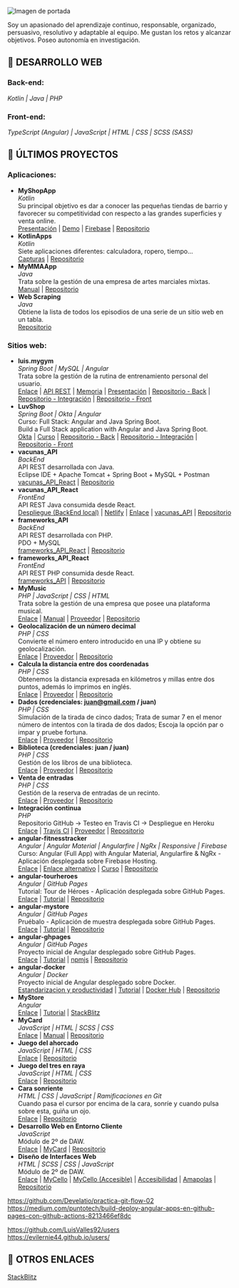 ![Imagen de portada](https://wonderfulengineering.com/wp-content/uploads/2014/04/code-wallpaper-19.png)
  
Soy un apasionado del aprendizaje continuo, responsable, organizado, persuasivo, resolutivo y adaptable al equipo. Me gustan los retos y alcanzar objetivos. Poseo autonomía en investigación.  
## :page_with_curl: DESARROLLO WEB
### Back-end:
_Kotlin | Java | PHP_  
### Front-end:
_TypeScript (Angular) | JavaScript | HTML | CSS | SCSS (SASS)_  
## :closed_book: ÚLTIMOS PROYECTOS
### Aplicaciones:
* __MyShopApp__  
_Kotlin_  
Su principal objetivo es dar a conocer las pequeñas tiendas de barrio y favorecer su competitividad con respecto a las grandes superficies y venta online.  
[Presentación](https://luisvalles92.github.io/Contenedor/MyShopApp/Presentación%20MyShop.pdf) | [Demo](https://www.dropbox.com/s/z72u9lwnp6bkkmc/MyShop%20Demo.mp4?dl=0) | [Firebase](https://console.firebase.google.com) | [Repositorio](https://github.com/LuisValles92/MyShopApp)
* __KotlinApps__  
_Kotlin_  
Siete aplicaciones diferentes: calculadora, ropero, tiempo...  
[Capturas](https://luisvalles92.github.io/Contenedor/KotlinApps/Capturas.pdf) | [Repositorio](https://github.com/LuisValles92/KotlinApps)
* __MyMMAApp__  
_Java_  
Trata sobre la gestión de una empresa de artes marciales mixtas.  
[Manual](https://luisvalles92.github.io/Contenedor/MyMMAApp/MANUAL%20DE%20USUARIO%20-%20LUIS%20VALLES%20PASTOR.pdf) | [Repositorio](https://github.com/LuisValles92/MyMMAApp)
* __Web Scraping__  
_Java_  
Obtiene la lista de todos los episodios de una serie de un sitio web en un tabla.  
[Repositorio](https://github.com/LuisValles92/Practica_Maven_LuisVP)
### Sitios web:
* __luis.mygym__  
_Spring Boot | MySQL | Angular_  
Trata sobre la gestión de la rutina de entrenamiento personal del usuario.  
[Enlace](https://heroku-luis-mygym-front.herokuapp.com) | [API REST](https://heroku-luis-mygym-back.herokuapp.com) | [Memoria](https://luisvalles92.github.io/Contenedor/MyGym/memoria-proyecto-final-luis-valles-pastor.pdf) | [Presentación](https://luisvalles92.github.io/Contenedor/MyGym/presentación-proyecto-final-luis-valles-pastor.pdf) |  [Repositorio - Back](https://github.com/LuisValles92/luis.mygym-back) | [Repositorio - Integración](https://github.com/LuisValles92/luis.mygym-integracion) | [Repositorio - Front](https://github.com/LuisValles92/luis.mygym-front)
* __LuvShop__  
_Spring Boot | Okta | Angular_  
Curso: Full Stack: Angular and Java Spring Boot.  
Build a Full Stack application with Angular and Java Spring Boot.  
[Okta](https://dev-29400137.okta.com) | [Curso](https://www.udemy.com/course/full-stack-angular-spring-boot-tutorial/) |  [Repositorio - Back](https://github.com/LuisValles92/LuvShop-Back) | [Repositorio - Integración](https://github.com/LuisValles92/LuvShop-Integracion) | [Repositorio - Front](https://github.com/LuisValles92/LuvShop-Front)
* __vacunas_API__  
_BackEnd_  
API REST desarrollada con Java.  
Eclipse IDE + Apache Tomcat + Spring Boot + MySQL + Postman  
[vacunas_API_React](https://github.com/LuisValles92/vacunas_API_React) | [Repositorio](https://github.com/LuisValles92/vacunas_API)
* __vacunas_API_React__  
_FrontEnd_  
API REST Java consumida desde React.  
[Despliegue (BackEnd local)](https://602ebe42d17311162f5e5004--vacunasapi.netlify.app) | [Netlify](https://app.netlify.com) | [Enlace](https://dev.to/crisfer4217/desplegar-app-de-react-js-en-netlify-en-menos-de-5-min-3li9) | [vacunas_API](https://github.com/LuisValles92/vacunas_API) | [Repositorio](https://github.com/LuisValles92/vacunas_API_React)
* __frameworks_API__  
_BackEnd_  
API REST desarrollada con PHP.  
PDO + MySQL  
[frameworks_API_React](https://github.com/LuisValles92/frameworks_API_React) | [Repositorio](https://github.com/LuisValles92/frameworks_API)
* __frameworks_API_React__  
_FrontEnd_  
API REST PHP consumida desde React.  
[frameworks_API](https://github.com/LuisValles92/frameworks_API) | [Repositorio](https://github.com/LuisValles92/frameworks_API_React)
* __MyMusic__  
_PHP | JavaScript | CSS | HTML_  
Trata sobre la gestión de una empresa que posee una plataforma musical.  
[Enlace](http://mymusic.42web.io) | [Manual](https://luisvalles92.github.io/Contenedor/MyMusic/MANUAL%20DE%20USUARIO%20-%20LUIS%20VALLES%20PASTOR.pdf) | [Proveedor](https://app.infinityfree.net/login) | [Repositorio](https://github.com/LuisValles92/MyMusic)
* __Geolocalización de un número decimal__  
_PHP | CSS_  
Convierte el número entero introducido en una IP y obtiene su geolocalización.  
[Enlace](https://practicacomposerlv92.herokuapp.com) | [Proveedor](https://dashboard.heroku.com/apps) | [Repositorio](https://github.com/LuisValles92/Practica_Composer)
* __Calcula la distancia entre dos coordenadas__  
_PHP | CSS_  
Obtenemos la distancia expresada en kilómetros y millas entre dos puntos, además lo imprimos en inglés.  
[Enlace](https://examendawlv92.herokuapp.com) | [Proveedor](https://dashboard.heroku.com/apps) | [Repositorio](https://github.com/LuisValles92/ExamenDAW)
* __Dados (credenciales: juan@gmail.com / juan)__  
_PHP | CSS_  
Simulación de la tirada de cinco dados; Trata de sumar 7 en el menor número de intentos con la tirada de dos dados; Escoja la opción par o impar y pruebe fortuna.  
[Enlace](https://practicaapachelv92.herokuapp.com) | [Proveedor](https://dashboard.heroku.com/apps) | [Repositorio](https://github.com/LuisValles92/Practica_Apache)
* __Biblioteca (credenciales: juan / juan)__  
_PHP | CSS_  
Gestión de los libros de una biblioteca.  
[Enlace](http://crudmvcbiblioteca.42web.io) | [Proveedor](https://app.infinityfree.net/login) | [Repositorio](https://github.com/LuisValles92/CRUD_MVC_Biblioteca)
* __Venta de entradas__  
_PHP | CSS_  
Gestión de la reserva de entradas de un recinto.  
[Enlace](http://ventaentradas.42web.io) | [Proveedor](https://app.infinityfree.net/login) | [Repositorio](https://github.com/LuisValles92/Venta_entradas)
* __Integración continua__  
_PHP_  
Repositorio GitHub -> Testeo en Travis CI -> Despliegue en Heroku  
[Enlace](https://practicaiclv92.herokuapp.com) | [Travis CI](https://travis-ci.org) | [Proveedor](https://dashboard.heroku.com/apps) | [Repositorio](https://github.com/LuisValles92/PracticaIC)
* __angular-fitnesstracker__  
_Angular | Angular Material | Angularfire | NgRx | Responsive | Firebase_  
Curso: Angular (Full App) with Angular Material, Angularfire & NgRx - Aplicación desplegada sobre Firebase Hosting.  
[Enlace](https://ng-fitness-tracker-6add0.web.app) | [Enlace alternativo](https://ng-fitness-tracker-6add0.firebaseapp.com) | [Curso](https://www.udemy.com/course/angular-full-app-with-angular-material-angularfire-ngrx/) | [Repositorio](https://github.com/LuisValles92/angular-fitnesstracker)
* __angular-tourheroes__  
_Angular | GitHub Pages_  
Tutorial: Tour de Héroes - Aplicación desplegada sobre GitHub Pages.  
[Enlace](https://luisvalles92.github.io/angular-tourheroes/) | [Tutorial](https://docs.angular.lat/tutorial) | [Repositorio](https://github.com/LuisValles92/angular-tourheroes)
* __angular-mystore__  
_Angular | GitHub Pages_  
Pruébalo - Aplicación de muestra desplegada sobre GitHub Pages.  
[Enlace](https://luisvalles92.github.io/angular-mystore/) | [Tutorial](https://docs.angular.lat/start) | [Repositorio](https://github.com/LuisValles92/angular-mystore)
* __angular-ghpages__  
_Angular | GitHub Pages_  
Proyecto inicial de Angular desplegado sobre GitHub Pages.  
[Enlace](https://luisvalles92.github.io/angular-ghpages/) | [Tutorial](https://www.youtube.com/watch?v=lM4A6SBK1uQ) | [npmjs](https://www.npmjs.com/package/angular-cli-ghpages) | [Repositorio](https://github.com/LuisValles92/angular-ghpages)
* __angular-docker__  
_Angular | Docker_  
Proyecto inicial de Angular desplegado sobre Docker.  
[Estandarizacion y productividad](https://www.campusmvp.es/recursos/post/los-beneficios-de-utilizar-docker-y-contenedores-a-la-hora-de-programar.aspx) | [Tutorial](https://fbellod.medium.com/como-cargar-tu-app-en-angular-a-los-registros-de-docker-hub-1f32d18201fb) | [Docker Hub](https://hub.docker.com) | [Repositorio](https://github.com/LuisValles92/angular-docker)
* __MyStore__  
_Angular_  
[Enlace](https://angular-ylgs7z.stackblitz.io) | [Tutorial](https://docs.angular.lat/start) | [StackBlitz](https://stackblitz.com/edit/angular-ylgs7z)
* __MyCard__  
_JavaScript | HTML | SCSS | CSS_  
[Enlace](https://luisvalles92.github.io/MyCard) | [Manual](https://luisvalles92.github.io/Contenedor/MyCard/MANUAL%20-%20LUIS%20VALLES%20PASTOR.pdf) | [Repositorio](https://github.com/LuisValles92/MyCard)
* __Juego del ahorcado__  
_JavaScript | HTML | CSS_  
[Enlace](https://luisvalles92.github.io/AhorcadoJS) | [Repositorio](https://github.com/LuisValles92/AhorcadoJS)
* __Juego del tres en raya__  
_JavaScript | HTML | CSS_  
[Enlace](https://luisvalles92.github.io/TresEnRayaJS) | [Repositorio](https://github.com/LuisValles92/TresEnRayaJS)
* __Cara sonriente__  
_HTML | CSS | JavaScript | Ramificaciones en Git_  
Cuando pasa el cursor por encima de la cara, sonríe y cuando pulsa sobre esta, guiña un ojo.  
[Enlace](https://luisvalles92.github.io/CaraSonriente) | [Repositorio](https://github.com/LuisValles92/CaraSonriente)
* __Desarrollo Web en Entorno Cliente__  
_JavaScript_  
Módulo de 2º de DAW.  
[Enlace](https://luisvalles92.github.io/glosario-dwec) | [MyCard](https://github.com/LuisValles92/MyCard) | [Repositorio](https://github.com/LuisValles92/glosario-dwec)
* __Diseño de Interfaces Web__  
_HTML | SCSS | CSS | JavaScript_  
Módulo de 2º de DAW.  
[Enlace](https://luisvalles92.github.io/MyWeb) | [MyCello](https://luisvalles92.github.io/MyWeb/temario/tema3/practicas/recursos/responsive_images) | [MyCello (Accesible)](https://luisvalles92.github.io/MyWeb/temario/tema5/practicas/recursos/responsive_images) | [Accesibilidad](https://luisvalles92.github.io/MyWeb/temario/tema5/practicas/recursos/accesibilidad) | [Amapolas](https://luisvalles92.github.io/MyWeb/temario/tema3/practicas/recursos/ejercicio-1) | [Repositorio](https://github.com/LuisValles92/MyWeb)
  
https://github.com/Develatio/practica-git-flow-02  
https://medium.com/puntotech/build-deploy-angular-apps-en-github-pages-con-github-actions-8213466ef8dc  
  
https://github.com/LuisValles92/users  
https://evilernie44.github.io/users/
  
## :link: OTROS ENLACES
[StackBlitz](https://stackblitz.com/@LuisValles92)
  

<!--
**LuisValles92/LuisValles92** is a ✨ _special_ ✨ repository because its `README.md` (this file) appears on your GitHub profile.

Here are some ideas to get you started:

- 🔭 I’m currently working on ...
- 🌱 I’m currently learning ...
- 👯 I’m looking to collaborate on ...
- 🤔 I’m looking for help with ...
- 💬 Ask me about ...
- 📫 How to reach me: ...
- 😄 Pronouns: ...
- ⚡ Fun fact: ...
-->
